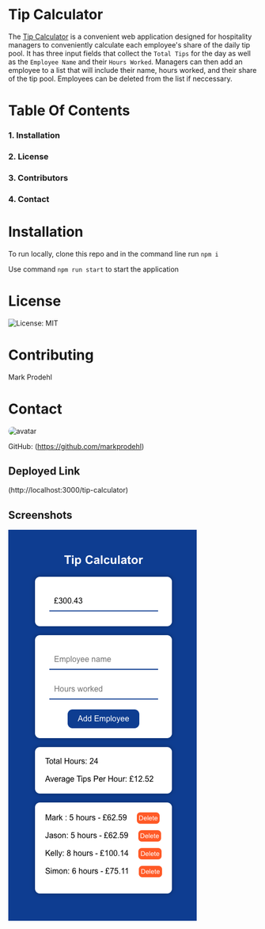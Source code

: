 

# Tip Calculator
                                              


            
The [Tip Calculator](http://localhost:3000/tip-calculator) is a convenient web application designed for hospitality managers to conveniently calculate each employee's share of the daily tip pool. It has three input fields that collect the `Total Tips` for the day as well as the `Employee Name` and their `Hours Worked`. Managers can then add an employee to a list that will include their name, hours worked, and their share of the tip pool. Employees can be deleted from the list if neccessary. 
            
 # Table Of Contents
            
 ### 1. Installation
            
 ### 2. License
            
 ### 3. Contributors
            
 ### 4. Contact
            
 # Installation
 
 To run locally, clone this repo and in the command line run `npm i`
 
 Use command `npm run start` to start the application
            
 # License
            
 ![License: MIT](https://img.shields.io/badge/License-MIT-blue.svg)
            
 # Contributing
            
 Mark Prodehl
            
            
 # Contact
            
 <img src="https://avatars2.githubusercontent.com/u/31394631?v=4" alt="avatar" style="border-radius: 64px" width="60"/>       
            
 GitHub: (https://github.com/markprodehl)

 ## Deployed Link
(http://localhost:3000/tip-calculator)


## Screenshots
![Alt text](public/app.png? "App Pic")  